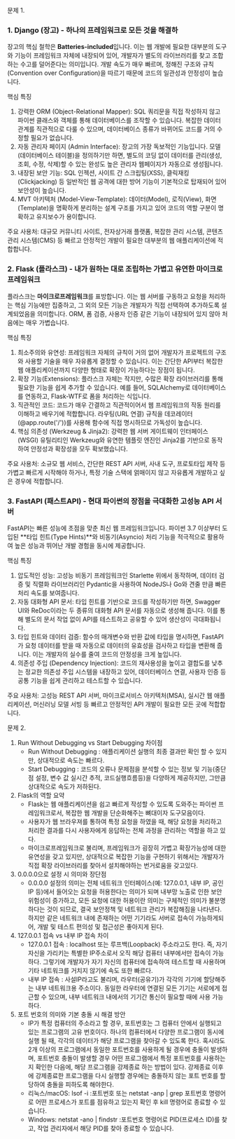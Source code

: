 문제 1. 

### 1. Django (장고) - 하나의 프레임워크로 모든 것을 해결하

장고의 핵심 철학은 **Batteries-included**입니다. 이는 웹 개발에 필요한 대부분의 도구와 기능이 프레임워크 자체에 내장되어 있어, 개발자가 별도의 라이브러리를 찾고 조합하는 수고를 덜어준다는 의미입니다. 개발 속도가 매우 빠르며, 정해진 구조와 규칙(Convention over Configuration)을 따르기 때문에 코드의 일관성과 안정성이 높습니다.

핵심 특징
1. 강력한 ORM (Object-Relational Mapper): SQL 쿼리문을 직접 작성하지 않고 파이썬 클래스와 객체를 통해 데이터베이스를 조작할 수 있습니다. 복잡한 데이터 관계를 직관적으로 다룰 수 있으며, 데이터베이스 종류가 바뀌어도 코드를 거의 수정할 필요가 없습니다.
2. 자동 관리자 페이지 (Admin Interface): 장고의 가장 독보적인 기능입니다. 모델(데이터베이스 테이블)을 정의하기만 하면, 별도의 코딩 없이 데이터를 관리(생성, 조회, 수정, 삭제)할 수 있는 완성도 높은 관리자 웹페이지가 자동으로 생성됩니다.
3. 내장된 보안 기능: SQL 인젝션, 사이트 간 스크립팅(XSS), 클릭재킹(Clickjacking) 등 일반적인 웹 공격에 대한 방어 기능이 기본적으로 탑재되어 있어 보안성이 높습니다.
4. MVT 아키텍처 (Model-View-Template): 데이터(Model), 로직(View), 화면(Template)을 명확하게 분리하는 설계 구조를 가지고 있어 코드의 역할 구분이 명확하고 유지보수가 용이합니다.

주요 사용처: 대규모 커뮤니티 사이트, 전자상거래 플랫폼, 복잡한 관리 시스템, 콘텐츠 관리 시스템(CMS) 등 빠르고 안정적인 개발이 필요한 대부분의 웹 애플리케이션에 적합합니다.
 
### 2. Flask (플라스크) - 내가 원하는 대로 조립하는 가볍고 유연한 마이크로프레임워크

플라스크는 **마이크로프레임워크**를 표방합니다. 이는 웹 서버를 구동하고 요청을 처리하는 핵심 기능에만 집중하고, 그 외의 모든 기능은 개발자가 직접 선택하여 추가하도록 설계되었음을 의미합니다. ORM, 폼 검증, 사용자 인증 같은 기능이 내장되어 있지 않아 처음에는 매우 가볍습니다.

핵심 특징
1. 최소주의와 유연성: 프레임워크 자체의 규칙이 거의 없어 개발자가 프로젝트의 구조와 사용할 기술을 매우 자유롭게 결정할 수 있습니다. 이는 간단한 API부터 복잡한 웹 애플리케이션까지 다양한 형태로 확장이 가능하다는 장점이 됩니다.
2. 확장 기능(Extensions): 플라스크 자체는 작지만, 수많은 확장 라이브러리를 통해 필요한 기능을 쉽게 추가할 수 있습니다. 예를 들어, SQLAlchemy로 데이터베이스를 연동하고, Flask-WTF로 폼을 처리하는 식입니다.
3. 직관적인 코드: 코드가 매우 간결하고 직관적이어서 웹 프레임워크의 작동 원리를 이해하고 배우기에 적합합니다. 라우팅(URL 연결) 규칙을 데코레이터(@app.route('/'))를 사용해 함수에 직접 명시하므로 가독성이 높습니다.
4. 핵심 의존성 (Werkzeug & Jinja2): 강력한 웹 서버 게이트웨이 인터페이스(WSGI) 유틸리티인 Werkzeug와 유연한 템플릿 엔진인 Jinja2를 기반으로 동작하여 안정성과 확장성을 모두 확보했습니다.

주요 사용처: 소규모 웹 서비스, 간단한 REST API 서버, 사내 도구, 프로토타입 제작 등 가볍고 빠르게 시작해야 하거나, 특정 기술 스택에 얽매이지 않고 자유롭게 개발하고 싶은 경우에 적합합니다.

### 3. FastAPI (패스트API) - 현대 파이썬의 장점을 극대화한 고성능 API 서버

FastAPI는 빠른 성능에 초점을 맞춘 최신 웹 프레임워크입니다. 파이썬 3.7 이상부터 도입된 **타입 힌트(Type Hints)**와 비동기(Asyncio) 처리 기능을 적극적으로 활용하여 높은 성능과 뛰어난 개발 경험을 동시에 제공합니다.

핵심 특징
1. 압도적인 성능: 고성능 비동기 프레임워크인 Starlette 위에서 동작하며, 데이터 검증 및 직렬화 라이브러리인 Pydantic을 사용하여 NodeJS나 Go와 견줄 만큼 빠른 처리 속도를 보여줍니다.
2. 자동 대화형 API 문서: 타입 힌트를 기반으로 코드를 작성하기만 하면, Swagger UI와 ReDoc이라는 두 종류의 대화형 API 문서를 자동으로 생성해 줍니다. 이를 통해 별도의 문서 작업 없이 API를 테스트하고 공유할 수 있어 생산성이 극대화됩니다.
3. 타입 힌트와 데이터 검증: 함수의 매개변수와 반환 값에 타입을 명시하면, FastAPI가 요청 데이터를 받을 때 자동으로 데이터의 유효성을 검사하고 타입을 변환해 줍니다. 이는 개발자의 실수를 줄여 코드의 안정성을 크게 높입니다.
4. 의존성 주입 (Dependency Injection): 코드의 재사용성을 높이고 결합도를 낮추는 정교한 의존성 주입 시스템을 내장하고 있어, 데이터베이스 연결, 사용자 인증 등 공통 기능을 쉽게 관리하고 테스트할 수 있습니다.

주요 사용처: 고성능 REST API 서버, 마이크로서비스 아키텍처(MSA), 실시간 웹 애플리케이션, 머신러닝 모델 서빙 등 빠르고 안정적인 API 개발이 필요한 모든 곳에 적합합니다.


문제 2. 
1. Run Without Debugging vs Start Debugging 차이점
    - Run Without Debugging : 애플리케이션 실행의 최종 결과만 확인 할 수 있지만, 상대적으로 속도는 빠르다.
    - Start Debugging : 코드의 오류나 문제점을 분석할 수 있는 정보 및 기능(중단점 설정, 변수 값 실시간 추적, 코드실행흐름등)을 다양하게 제공하지만, 그만큼 상대적으로 속도가 저하된다. 
2. Flask의 역할 요약
    - Flask는 웹 애플리케이션을 쉽고 빠르게 작성할 수 있도록 도와주는 파이썬 프레임워크로서, 복잡한 웹 개발을 단순화해주는 뼈대이자 도구모음이다. 
    - 사용자가 웹 브라우져를 통하여 특정 요청을 하였을 때, 해당 요청을 처리하고 처리한 결과를 다시 사용자에게 응답하는 전체 과정을 관리하는 역할을 하고 있다. 
    - 마이크로프레임워크로 불리며, 프레임워크가 굉장히 가볍고 확장가능성에 대한 유연성을 갖고 있지만, 상대적으로 복잡한 기능을 구현하기 위해서는 개발자가 직접 확장 라이브러리를 찾아서 설치해야하는 번거로움을 갖고있다. 
3. 0.0.0.0으로 설정 시 의미와 장단점
    - 0.0.0.0 설정의 의미는 전체 네트워크 인터페이스(예: 127.0.0.1, 내부 IP, 공인 IP 등)에서 들어오는 요청을 허용한다는 의미가 되며 내부망 노출로 인한 보안위험성이 증가하고, 모든 요청에 대한 허용이란 의미는 구체적인 의미가 불분명하다는 것이 되므로, 결국 보안정책 및 네트워크 관리가 복잡해짐을 나타낸다. 하지만 같은 네트워크 내에 존재하는 어떤 기기라도 서버로 접속이 가능하게되어, 개발 및 테스트 편의성 및 접근성은 좋아지게 된다. 
4. 127.0.0.1 접속 vs 내부 IP 접속 차이
    - 127.0.0.1 접속 : localhost 또는 루프백(Loopback) 주소라고도 한다. 즉, 자기자신을 가리키는 특별한 IP주소로서 오직 해당 컴퓨터 내부에서만 접속이 가능하다. 그렇기에 개발자가 자기 자신의 컴퓨터에 접속하여 테스트할 때 사용하며 기타 네트워크를 거치지 않기에 속도 또한 빠르다.
    - 내부 IP 접속 : 사설IP라고도 불리며, 라우터(공유기)가 각각의 기기에 할당해주는 내부 네트워크용 주소이다. 동일한 라우터에 연결된 모든 기기는 서로에게 접근할 수 있으며, 내부 네트워크 내에서의 기기간 통신이 필요할 때에 사용 가능하다. 
5. 포트 번호의 의미와 기본 충돌 시 해결 방안
    - IP가 특정 컴퓨터의 주소라고 할 경우, 포트번호는 그 컴퓨터 안에서 실행되고 있는 프로그램의 고유 번호이다. 하나의 컴퓨터에서 다양한 프로그램이 동시에 실행 될 때, 각각의 데이터가 해당 프로그램을 찾아갈 수 있도록 한다. 혹시라도 2개 이상의 프로그램에서 동일한 포트번호를 사용하게 될 경우에 충돌이 발생하며, 포트번호 충돌이 발생할 경우 어떤 프로그램에서 특정 포트번호를 사용하는지 확인한 다음에, 해당 프로그램을 강제종료 하는 방법이 있다. 강제종료 이후에 강제종료한 프로그램을 다시 실행할 경우에는 충돌하지 않는 포트 번호를 할당하여 충돌을 피하도록 해야한다.  
    - 리눅스/macOS: lsof -i :포트번호 또는 netstat -anp | grep 포트번호 명령어로 어떤 프로세스가 포트를 점유하고 있는지 확인 후 kill 명령어로 종료할 수 있습니다.
    - Windows: netstat -ano | findstr :포트번호 명령어로 PID(프로세스 ID)를 찾고, 작업 관리자에서 해당 PID를 찾아 종료할 수 있습니다.

